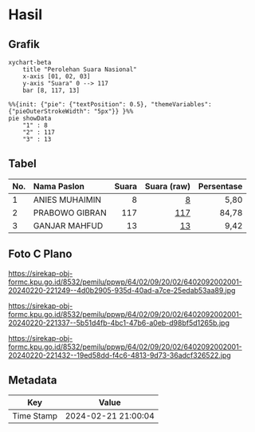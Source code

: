# Hasil

## Grafik

```mermaid
xychart-beta
    title "Perolehan Suara Nasional"
    x-axis [01, 02, 03]
    y-axis "Suara" 0 --> 117
    bar [8, 117, 13]
```

```mermaid
%%{init: {"pie": {"textPosition": 0.5}, "themeVariables": {"pieOuterStrokeWidth": "5px"}} }%%
pie showData
    "1" : 8
    "2" : 117
    "3" : 13
```

## Tabel

| No. | Nama Paslon    | Suara | Suara (raw) | Persentase |
|:--- |:-------------- | -----:| -----------:| ----------:|
| 1   | ANIES MUHAIMIN | 8     | [8][p-1]    | 5,80       |
| 2   | PRABOWO GIBRAN | 117   | [117][p-2]  | 84,78      |
| 3   | GANJAR MAHFUD  | 13    | [13][p-3]   | 9,42       |


[p-1]: https://github.com/gigit-pemilu/pemilu-2024/blob/main/pilpres/hitung-suara/sub/64-kalimantan-timur/sub/02-kutai-kartanegara/sub/09-kenohan/sub/2002-lamin-pulut/sub/001-tps/sub/paslon-1.txt
[p-2]: https://github.com/gigit-pemilu/pemilu-2024/blob/main/pilpres/hitung-suara/sub/64-kalimantan-timur/sub/02-kutai-kartanegara/sub/09-kenohan/sub/2002-lamin-pulut/sub/001-tps/sub/paslon-2.txt
[p-3]: https://github.com/gigit-pemilu/pemilu-2024/blob/main/pilpres/hitung-suara/sub/64-kalimantan-timur/sub/02-kutai-kartanegara/sub/09-kenohan/sub/2002-lamin-pulut/sub/001-tps/sub/paslon-3.txt

## Foto C Plano

https://sirekap-obj-formc.kpu.go.id/8532/pemilu/ppwp/64/02/09/20/02/6402092002001-20240220-221249--4d0b2905-935d-40ad-a7ce-25edab53aa89.jpg

https://sirekap-obj-formc.kpu.go.id/8532/pemilu/ppwp/64/02/09/20/02/6402092002001-20240220-221337--5b51d4fb-4bc1-47b6-a0eb-d98bf5d1265b.jpg

https://sirekap-obj-formc.kpu.go.id/8532/pemilu/ppwp/64/02/09/20/02/6402092002001-20240220-221432--19ed58dd-f4c6-4813-9d73-36adcf326522.jpg


## Metadata

| Key        | Value               |
| ---------- | ------------------- |
| Time Stamp | 2024-02-21 21:00:04 |



